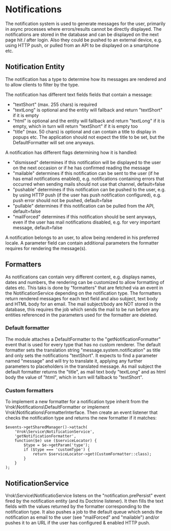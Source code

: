 # Notifications
The notification system is used to generate messages for the user, primarily
in async processes where errors/results cannot be directly displayed.
The notifications are stored in the database and can be displayed on the next
page hit / after login. Also they could be pushed to an external device, e.g.
using HTTP push, or pulled from an API to be displayed on a smartphone etc.

## Notification Entity
The notification has a type to determine how its messages are rendered and to
allow clients to filter by the type.

The notification has different text fields fields that contain a message:
* "textShort" (max. 255 chars) is required
* "textLong" is optional and the entity will fallback and return "textShort" if
  it is empty
* "html" is optional and the entity will fallback and return "textLong" if
  it is empty, which in turn will return "textShort" if it is empty too
* "title" (max. 50 chars) is optional and can contain a title to display in
  popups etc. The application should not expect the title to be set, but the
  DefaultFormatter will set one anyways.

A notification has different flags determining how it is handled:
* "dismissed" determines if this notification will be displayed to the user on
  the next occasion or if he has confirmed reading the message
* "mailable" determines if this notification can be sent to the user (if he has
  email notifications enabled), e.g. notifications containing errors that
  occurred when sending mails should not use that channel, default=false
* "pushable" determines if this notification can be pushed to the user, e.g. by
  using HTTP push (if the user has push notification configured), e.g. push
  error should not be pushed, default=false
* "pullable" determines if this notification can be pulled from the API,
  default=false
* "mailForced" determines if this notification should be sent anyways, even if
  the user has mail notifications disabled, e.g. for very important message,
  default=false

A notification belongs to an user, to allow being rendered in his preferred
locale. A parameter field can contain additional parameters the formatter
requires for rendering the message(s).

## Formatters
As notifications can contain very different content, e.g. displays names, dates
and numbers, the rendering can be customized to allow formatting of dates etc.
This taks is done by "formatters" that are fetched via an event in the
NotificationService depending on the notification type.
The formatters return rendered messages for each text field and also subject,
text body and HTML body for an email. The mail subject/body are NOT stored
in the database, this requires the job which sends the mail to be run before
any entities referenced in the parameters used for the formatter are deleted.

### Default formatter
The module attaches a DefaultFormatter to the "getNotificationFormatter" event
that is used for every type that has no custom renderer. The default formatter
sets the translation string "message.system.notification" as title and only sets
the notifications "textShort".
It expects to find a parameter named "message" and will try to translate it,
applying any further parameters to placeholders in the translated message.
As mail subject the default formatter returns the "title", as mail text body
"textLong" and as html body the value of "html", which in turn will fallback to
"textShort".

### Custom formatters
To implement a new formatter for a notification type inherit from the
Vrok\Notifications\DefaultFormatter or implement
Vrok\Notifications\FormatterInterface. Then create an event listener that checks
the notification type and returns the new formatter if it matches:

```
$events->getSharedManager()->attach(
    'Vrok\Service\NotificationService',
    'getNotificationFormatter',
    function($e) use ($serviceLocator) {
        $type = $e->getParam('type');
        if ($type === 'customType') {
            return $serviceLocator->get(CustomFormatter::class);
        }
    }
);
```

## NotificationService
Vrok\Service\NotificatioService listens on the "notification.prePersist" event
fired by the notification entity (and its Doctrine listener). It then fills the
text fields with the values returned by the formatter corresponding to the
notification type. It also pushes a job to the default queue which sends the
notification as email to the user (see "mailForced" and "mailable") and/or
pushes it to an URL if the user has configured & enabled HTTP push.
